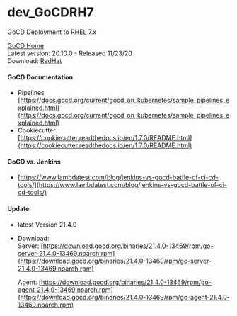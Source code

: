 # dev_GoCDRH7
GoCD Deployment to RHEL 7.x

[GoCD Home](https://gocd.org)<br/>
Latest version: 20.10.0 - Released 11/23/20<br/>
Download: [RedHat](https://www.gocd.org/download/#redhat)<br/>

#### GoCD Documentation
- Pipelines
  [https://docs.gocd.org/current/gocd_on_kubernetes/sample_pipelines_explained.html](https://docs.gocd.org/current/gocd_on_kubernetes/sample_pipelines_explained.html) <br/>
- Cookiecutter
  [https://cookiecutter.readthedocs.io/en/1.7.0/README.html](https://cookiecutter.readthedocs.io/en/1.7.0/README.html) <br/>

#### GoCD vs. Jenkins
- [https://www.lambdatest.com/blog/jenkins-vs-gocd-battle-of-ci-cd-tools/](https://www.lambdatest.com/blog/jenkins-vs-gocd-battle-of-ci-cd-tools/) <br/>

#### Update
- latest Version 21.4.0
- Download: <br/>
  Server: [https://download.gocd.org/binaries/21.4.0-13469/rpm/go-server-21.4.0-13469.noarch.rpm](https://download.gocd.org/binaries/21.4.0-13469/rpm/go-server-21.4.0-13469.noarch.rpm) <br/>
  
  Agent: [https://download.gocd.org/binaries/21.4.0-13469/rpm/go-agent-21.4.0-13469.noarch.rpm](https://download.gocd.org/binaries/21.4.0-13469/rpm/go-agent-21.4.0-13469.noarch.rpm) <br/>
